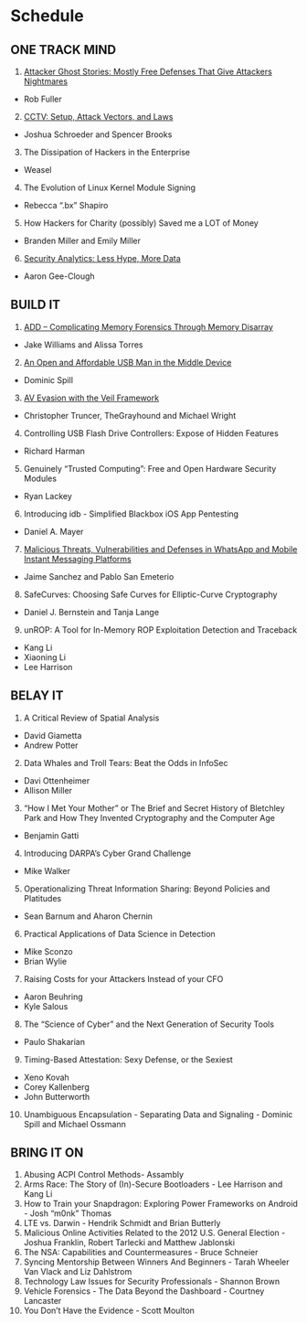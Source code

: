 # Schedule

## ONE TRACK MIND

1. [Attacker Ghost Stories: Mostly Free Defenses That Give Attackers Nightmares](otm/01_attacker_ghost_stories.md) 
  - Rob Fuller
2. [CCTV: Setup, Attack Vectors, and Laws](otm/02_cctv_setup_attack_vectors_and_laws.md)
  - Joshua Schroeder and Spencer Brooks
3. The Dissipation of Hackers in the Enterprise
  - Weasel
4. The Evolution of Linux Kernel Module Signing
  - Rebecca “.bx” Shapiro
5. How Hackers for Charity (possibly) Saved me a LOT of Money
  - Branden Miller and Emily Miller
6. [Security Analytics: Less Hype, More Data](otm/03_security_analytics.md)
  - Aaron Gee-Clough

## BUILD IT

1. [ADD – Complicating Memory Forensics Through Memory Disarray](build/01_add_complicating_memory_forensics.md)
  - Jake Williams and Alissa Torres
2. [An Open and Affordable USB Man in the Middle Device](build/02_usbproxy.md)
  - Dominic Spill
3. [AV Evasion with the Veil Framework](build/03_av-evasion_with_the_veil_framework.md)
  - Christopher Truncer, TheGrayhound and Michael Wright
4. Controlling USB Flash Drive Controllers: Expose of Hidden Features
  - Richard Harman
5. Genuinely “Trusted Computing”: Free and Open Hardware Security Modules
  - Ryan Lackey
6. Introducing idb - Simplified Blackbox iOS App Pentesting
  - Daniel A. Mayer
7. [Malicious Threats, Vulnerabilities and Defenses in WhatsApp and Mobile Instant Messaging Platforms](build/04_malicious_threats_vulnerabilities_and_defenses_in.md)
  - Jaime Sanchez and Pablo San Emeterio
8. SafeCurves: Choosing Safe Curves for Elliptic-Curve Cryptography
  - Daniel J. Bernstein and Tanja Lange
9. unROP: A Tool for In-Memory ROP Exploitation Detection and Traceback
  - Kang Li
  - Xiaoning Li
  - Lee Harrison

## BELAY IT

1. A Critical Review of Spatial Analysis
  - David Giametta
  - Andrew Potter
2. Data Whales and Troll Tears: Beat the Odds in InfoSec
  - Davi Ottenheimer
  - Allison Miller
3. “How I Met Your Mother” or The Brief and Secret History of Bletchley Park and How They Invented Cryptography and the Computer Age
  - Benjamin Gatti
4. Introducing DARPA’s Cyber Grand Challenge
  - Mike Walker
5. Operationalizing Threat Information Sharing: Beyond Policies and Platitudes
  - Sean Barnum and Aharon Chernin
6. Practical Applications of Data Science in Detection
  - Mike Sconzo
  - Brian Wylie
7. Raising Costs for your Attackers Instead of your CFO
  - Aaron Beuhring
  - Kyle Salous
8. The “Science of Cyber” and the Next Generation of Security Tools
  - Paulo Shakarian
9. Timing-Based Attestation: Sexy Defense, or the Sexiest
  - Xeno Kovah
  - Corey Kallenberg
  - John Butterworth
10.	Unambiguous Encapsulation - Separating Data and Signaling - Dominic Spill and Michael Ossmann

## BRING IT ON

1.	Abusing ACPI Control Methods- Assambly
2.	Arms Race: The Story of (In)-Secure Bootloaders - Lee Harrison and Kang Li
3.	How to Train your Snapdragon: Exploring Power Frameworks on Android - Josh “m0nk” Thomas
4.	LTE vs. Darwin - Hendrik Schmidt and Brian Butterly
5.	Malicious Online Activities Related to the 2012 U.S. General Election - Joshua Franklin, Robert Tarlecki and Matthew Jablonski
6.	The NSA: Capabilities and Countermeasures - Bruce Schneier
7.	Syncing Mentorship Between Winners And Beginners - Tarah Wheeler Van Vlack and Liz Dahlstrom
8.	Technology Law Issues for Security Professionals - Shannon Brown
9.	Vehicle Forensics - The Data Beyond the Dashboard - Courtney Lancaster
10.	You Don’t Have the Evidence - Scott Moulton
